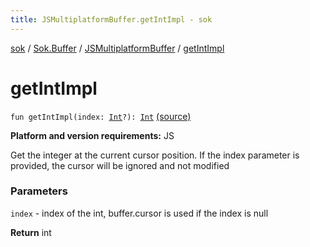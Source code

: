 ```yaml
---
title: JSMultiplatformBuffer.getIntImpl - sok
---
```


[sok](../../index.html) / [Sok.Buffer](../index.html) / [JSMultiplatformBuffer](index.html) / [getIntImpl](./get-int-impl.html)

# getIntImpl

`fun getIntImpl(index: `[`Int`](https://kotlinlang.org/api/latest/jvm/stdlib/kotlin/-int/index.html)`?): `[`Int`](https://kotlinlang.org/api/latest/jvm/stdlib/kotlin/-int/index.html) [(source)](https://github.com/SeekDaSky/Sok/tree/master/js/sok-js/src/Sok/Buffer/JSMultiplateformBuffer.kt#L100)

**Platform and version requirements:** JS

Get the integer at the current cursor position. If the index parameter is provided, the cursor will be ignored and not modified

### Parameters

`index` - index of the int, buffer.cursor is used if the index is null

**Return**
int


